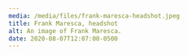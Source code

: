 ```yaml
---
media: /media/files/frank-maresca-headshot.jpeg
title: Frank Maresca, headshot
alt: An image of Frank Maresca.
date: 2020-08-07T12:07:00-0500
---
```

